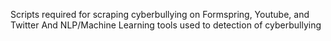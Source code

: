 Scripts required for scraping cyberbullying on Formspring, Youtube, and Twitter
And NLP/Machine Learning tools used to detection of cyberbullying